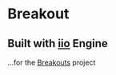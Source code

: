 Breakout
========

Built with [iio](http://iioengine.com) Engine
---------------------

...for the [Breakouts](http://city41.github.io/breakouts/index.html) project